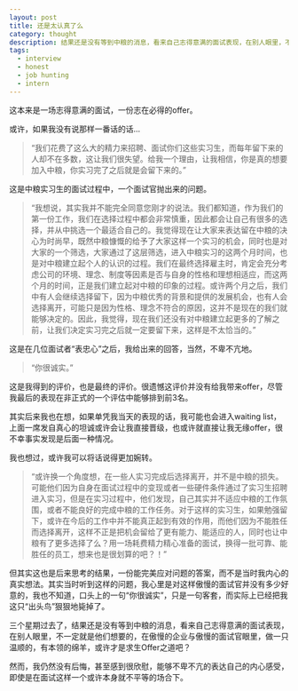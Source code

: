 ```yaml
---
layout: post
title: 还是太认真了么
category: thought
description: 结果还是没有等到中粮的消息，看来自己志得意满的面试表现，在别人眼里，不一定就是他们想要的。然而，这真的是我的原因么？
tags:
  - interview
  - honest
  - job hunting
  - intern
---
```


这本来是一场志得意满的面试，一份志在必得的offer。

或许，如果我没有说那样一番话的话...

> “我们花费了这么大的精力来招聘、面试你们这些实习生，而每年留下来的人却不在多数，这让我们很失望。给我一个理由，让我相信，你是真的想要加入中粮，你实习完了之后就是会留下来的。”

这是中粮实习生的面试过程中，一个面试官抛出来的问题。

> “我想说，其实我并不能完全同意您刚才的说法。我们都知道，作为我们的第一份工作，我们在选择过程中都会非常慎重，因此都会让自己有很多的选择，并从中挑选一个最适合自己的。我觉得现在让大家来表达留在中粮的决心为时尚早，既然中粮慷慨的给予了大家这样一个实习的机会，同时也是对大家的一个筛选，大家通过了这层筛选，进入中粮实习的这两个月时间，也是对中粮建立起个人的认识的过程。我们在最终选择雇主时，肯定会充分考虑公司的环境、理念、制度等因素是否与自身的性格和理想相适应，而这两个月的时间，正是我们建立起对中粮的印象的过程。或许两个月之后，我们中有人会继续选择留下，因为中粮优秀的背景和提供的发展机会，也有人会选择离开，可能只是因为性格、理念不符合的原因，这并不是现在的我们就能够决定的。因此，我觉得，现在我们还没有对中粮建立起更多的了解之前，让我们决定实习完之后就一定要留下来，这样是不太恰当的。”

这是在几位面试者“表忠心”之后，我给出来的回答，当然，不卑不亢地。

> “你很诚实。”

这是我得到的评价，也是最终的评价。很遗憾这评价并没有给我带来offer，尽管我最后的表现在非正式的一个评估中能够排到前3名。

其实后来我也在想，如果单凭我当天的表现的话，我可能也会进入waiting list，上面一席发自真心的坦诚或许会让我直接晋级，也或许就直接让我无缘offer，很不幸事实发现是后面一种情况。

我也想过，或许我可以将话说得更加婉转。

> “或许换一个角度想，在一些人实习完成后选择离开，并不是中粮的损失。可能他们因为自身在面试过程中的变现或者一些硬件条件通过了实习生招聘进入实习，但是在实习过程中，他们发现，自己其实并不适应中粮的工作氛围，或者不能良好的完成中粮的工作任务。对于这样的实习生，如果勉强留下，或许在今后的工作中并不能真正起到有效的作用，而他们因为不能胜任而选择离开，这样不正是把机会留给了更有能力、能适应的人，同时也让中粮有了更多选择了么？用一场耗费精力精心准备的面试，换得一批可靠、能胜任的员工，想来也是很划算的吧？！”

但其实这也是后来思考的结果，一份能完美应对问题的答案，而不是当时我内心的真实想法。其实当时听到这样的问题，我心里是对这样傲慢的面试官并没有多少好意的，我也不知道，口头上的一句“你很诚实”，只是一句客套，而实际上已经把我这只“出头鸟”狠狠地毙掉了。

三个星期过去了，结果还是没有等到中粮的消息，看来自己志得意满的面试表现，在别人眼里，不一定就是他们想要的，在傲慢的企业与傲慢的面试官眼里，做一只温顺的，有本领的绵羊，或许才是求生Offer之道吧？

然而，我仍然没有后悔，甚至感到很欣慰，能够不卑不亢的表达自己的内心感受，即使是在面试这样一个或许本身就不平等的场合下。
